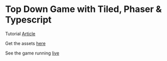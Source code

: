 Top Down Game with Tiled, Phaser & Typescript
=============================================

Tutorial [Article](http://www.gamedevacademy.org/html5-phaser-tutorial-top-down-games-with-tiled/)

Get the assets [here](http://zenva.com/file/en/2d-topdown.zip)

See the game running [live](http://static.pablofarias.com/2d-topdown/)